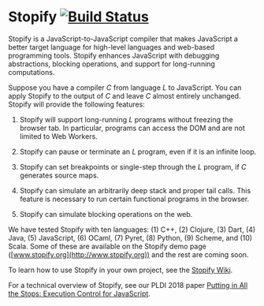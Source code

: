 # Stopify [![Build Status](https://travis-ci.org/plasma-umass/Stopify.svg?branch=master)](https://travis-ci.org/plasma-umass/Stopify)

Stopify is a JavaScript-to-JavaScript compiler that makes JavaScript a better
target language for high-level languages and web-based programming tools.
Stopify enhances JavaScript with debugging abstractions, blocking operations,
and support for long-running computations.

Suppose you have a compiler *C* from language *L* to JavaScript. You
can apply Stopify to the output of *C* and leave *C* almost entirely
unchanged. Stopify will provide the following features:

1. Stopify will support long-running *L* programs without freezing the browser
   tab. In particular, programs can access the DOM and are not limited to
   Web Workers.

2. Stopify can pause or terminate an *L* program, even if it is an infinite
   loop.

3. Stopify can set breakpoints or single-step through the *L* program, if
   *C* generates source maps.

4. Stopify can simulate an arbitrarily deep stack and proper
   tail calls. This feature is necessary to run certain functional programs
   in the browser.

5. Stopify can simulate blocking operations on the web.

We have tested Stopify with ten languages: (1) C++, (2) Clojure, (3) Dart, (4)
Java, (5) JavaScript, (6) OCaml, (7) Pyret, (8) Python, (9) Scheme, and (10)
Scala. Some of these are available on the Stopify demo page
([www.stopify.org](http://www.stopify.org)) and the rest are coming soon.

To learn how to use Stopify in your own project, see the 
[Stopify Wiki](wiki).

For a technical overview of Stopify, see our PLDI 2018 paper
[Putting in All the Stops: Execution Control for JavaScript](https://arxiv.org/abs/1802.02974).

